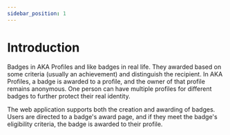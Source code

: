 ```yaml
---
sidebar_position: 1
---
```


# Introduction

Badges in AKA Profiles and like badges in real life. They awarded based on some criteria (usually an achievement) and distinguish the recipient. In AKA Profiles, a badge is awarded to a profile, and the owner of that profile remains anonymous. One person can have multiple profiles for different badges to further protect their real identity.

The web application supports both the creation and awarding of badges. Users are directed to a badge's award page, and if they meet the badge's eligibility criteria, the badge is awarded to their profile.
